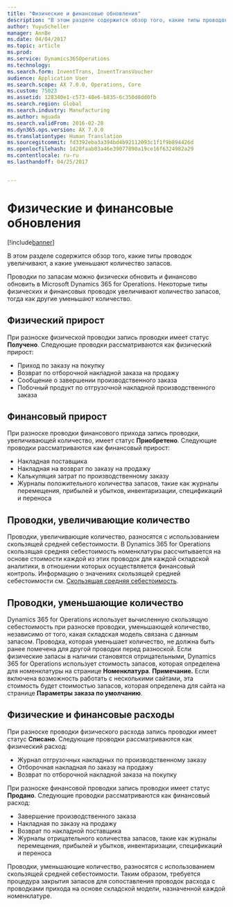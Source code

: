 ```yaml
---
title: "Физические и финансовые обновления"
description: "В этом разделе содержится обзор того, какие типы проводок увеличивают, а какие уменьшают количество запасов."
author: YuyuScheller
manager: AnnBe
ms.date: 04/04/2017
ms.topic: article
ms.prod: 
ms.service: Dynamics365Operations
ms.technology: 
ms.search.form: InventTrans, InventTransVoucher
audience: Application User
ms.search.scope: AX 7.0.0, Operations, Core
ms.custom: 75023
ms.assetid: 128340e1-c573-48e6-b835-6c350d8dd0fb
ms.search.region: Global
ms.search.industry: Manufacturing
ms.author: mguada
ms.search.validFrom: 2016-02-28
ms.dyn365.ops.version: AX 7.0.0
ms.translationtype: Human Translation
ms.sourcegitcommit: fd3392eba3a394bd4b92112093c1f1f9b894426d
ms.openlocfilehash: 1d20faab03a46e39077890a19ce16f6324982a29
ms.contentlocale: ru-ru
ms.lasthandoff: 04/25/2017


---
```


# <a name="physical-and-financial-updates"></a>Физические и финансовые обновления

[!include[banner](../includes/banner.md)]


В этом разделе содержится обзор того, какие типы проводок увеличивают, а какие уменьшают количество запасов. 

Проводки по запасам можно физически обновить и финансово обновить в Microsoft Dynamics 365 for Operations. Некоторые типы физических и финансовых проводок увеличивают количество запасов, тогда как другие уменьшают количество.

## <a name="physical-increases"></a>Физический прирост
При разноске физической проводки запись проводки имеет статус **Получено**. Следующие проводки рассматриваются как физический прирост:

-   Приход по заказу на покупку
-   Возврат по отборочной накладной заказа на продажу
-   Сообщение о завершении производственного заказа
-   Побочный продукт по отгрузочной накладной производственного заказа

## <a name="financial-increases"></a>Финансовый прирост
При разноске проводки финансового прихода запись проводки, увеличивающей количество, имеет статус **Приобретено**. Следующие проводки рассматриваются как финансовый прирост:

-   Накладная поставщика
-   Накладная на возврат по заказу на продажу
-   Калькуляция затрат по производственному заказу
-   Журналы положительного количества запасов, такие как журналы перемещения, прибылей и убытков, инвентаризации, спецификаций и переноса

## <a name="transactions-that-increase-quantity"></a>Проводки, увеличивающие количество
Проводки, увеличивающие количество, разносятся с использованием скользящей средней себестоимости. В Dynamics 365 for Operations скользящая средняя себестоимость номенклатуры рассчитывается на основе стоимости каждой из этих проводок для каждой складской аналитики, в отношении которых осуществляется финансовый контроль. Информацию о значениях скользящей средней себестоимости см. [Скользящая средняя себестоимость](running-average-cost-price.md).

## <a name="transactions-that-decrease-quantity"></a>Проводки, уменьшающие количество
Dynamics 365 for Operations использует вычисленную скользящую себестоимость при разноске проводки, уменьшающей количество, независимо от того, какая складская модель связана с данным запасом. Проводка, которая уменьшает количество, не должна быть ранее помечена для другой проводки перед разноской. Если физические запасы в наличии становятся отрицательными, Dynamics 365 for Operations использует стоимость запасов, которая определена для номенклатуры на странице **Номенклатура**. **Примечание.** Если включена возможность работать с несколькими сайтами, эта стоимость будет стоимостью запасов, которая определена для сайта на странице **Параметры заказа по умолчанию**.

## <a name="physical-issues-vs-financial-issues"></a>Физические и финансовые расходы
При разноске проводки физического расхода запись проводки имеет статус **Списано**. Следующие проводки рассматриваются как физический расход:

-   Журнал отгрузочных накладных по производственному заказу
-   Отборочная накладная по заказу на продажу
-   Возврат по отборочной накладной заказа на покупку

При разноске финансовой проводки запись проводки имеет статус **Продано**. Следующие проводки рассматриваются как финансовый расход:

-   Завершение производственного заказа
-   Накладная по заказу на продажу
-   Возврат по накладной поставщика
-   Журналы отрицательного количества запасов, такие как журналы перемещения, прибылей и убытков, инвентаризации, спецификаций и переноса

Проводки, уменьшающие количество, разносятся с использованием скользящей средней себестоимости. Таким образом, требуется процедура закрытия запасов для сопоставления проводок расхода с проводками прихода на основе складской модели, назначенной каждой номенклатуре.




